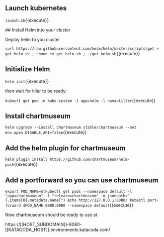 ## Launch kubernetes

`launch.sh`{{execute}}

## Install Helm into your cluster

Deploy helm to you cluster

`curl https://raw.githubusercontent.com/helm/helm/master/scripts/get > get_helm.sh ; chmod +x get_helm.sh ; ./get_helm.sh`{{execute}}

## Initialize Helm

`helm init`{{execute}}

then wait for tiller to be ready:

`kubectl get pod -n kube-system -l app=helm -l name=tiller`{{execute}}

## Install chartmuseum

`helm upgrade --install chartmuseum stable/chartmuseum --set env.open.DISABLE_API=false`{{execute}}

## Add the helm plugin for chartmuseum

`helm plugin install https://github.com/chartmuseum/helm-push`{{execute}}

## Add a portforward so you can use chartmuseum 

`export POD_NAME=$(kubectl get pods --namespace default -l "app=chartmuseum" -l "release=chartmuseum" -o jsonpath="{.items[0].metadata.name}")
echo http://127.0.0.1:8080/
kubectl port-forward $POD_NAME 8080:8080 --namespace default`{{execute}}

Now chartmuseum should be ready to use at

https://[[HOST_SUBDOMAIN]]-8080-[[KATACODA_HOST]].environments.katacoda.com/